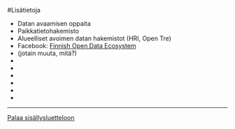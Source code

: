 #Lisätietoja

* Datan avaamisen oppaita
* Paikkatietohakemisto
* Alueelliset avoimen datan hakemistot (HRI, Open Tre)
* Facebook: [Finnish Open Data Ecosystem](https://www.facebook.com/groups/fi.okfn/)
* (jotain muuta, mitä?)
* 
* 
*
*
*
*



-----
[Palaa sisällysluetteloon](Sisällysluettelo.md)
